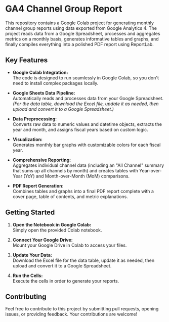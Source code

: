 # GA4 Channel Group Report

This repository contains a Google Colab project for generating monthly channel group reports using data exported from Google Analytics 4. The project reads data from a Google Spreadsheet, processes and aggregates metrics on a monthly basis, generates informative tables and graphs, and finally compiles everything into a polished PDF report using ReportLab.

## Key Features

- **Google Colab Integration:**  
  The code is designed to run seamlessly in Google Colab, so you don't need to install complex packages locally.

- **Google Sheets Data Pipeline:**  
  Automatically reads and processes data from your Google Spreadsheet.  
  *(For the data table, download the Excel file, update it as needed, then upload and convert it to a Google Spreadsheet.)*

- **Data Preprocessing:**  
  Converts raw data to numeric values and datetime objects, extracts the year and month, and assigns fiscal years based on custom logic.

- **Visualization:**  
  Generates monthly bar graphs with customizable colors for each fiscal year.

- **Comprehensive Reporting:**  
  Aggregates individual channel data (including an "All Channel" summary that sums up all channels by month) and creates tables with Year-over-Year (YoY) and Month-over-Month (MoM) comparisons.

- **PDF Report Generation:**  
  Combines tables and graphs into a final PDF report complete with a cover page, table of contents, and metric explanations.

## Getting Started

1. **Open the Notebook in Google Colab:**  
   Simply open the provided Colab notebook.

2. **Connect Your Google Drive:**  
   Mount your Google Drive in Colab to access your files.

3. **Update Your Data:**  
   Download the Excel file for the data table, update it as needed, then upload and convert it to a Google Spreadsheet.

4. **Run the Cells:**  
   Execute the cells in order to generate your reports.

## Contributing

Feel free to contribute to this project by submitting pull requests, opening issues, or providing feedback. Your contributions are welcome!
